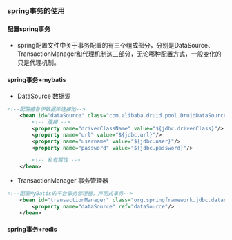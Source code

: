 ### spring事务的使用



#### 配置spring事务

- spring配置文件中关于事务配置的有三个组成部分，分别是DataSource、TransactionManager和代理机制这三部分，无论哪种配置方式，一般变化的只是代理机制。



#### spring事务+mybatis

- DataSource	数据源

```xml
<!--配置德鲁伊数据库连接池-->
    <bean id="dataSource" class="com.alibaba.druid.pool.DruidDataSource">
        <!-- 连接 -->
        <property name="driverClassName" value="${jdbc.driverClass}"/>
        <property name="url" value="${jdbc.url}"/>
        <property name="username" value="${jdbc.user}"/>
        <property name="password" value="${jdbc.password}"/>

        <!-- 私有属性 -->
    </bean>
```

- TransactionManager	事务管理器

```xml
<!--配置MyBatis的平台事务管理器，声明式事务-->
    <bean id="transactionManager" class="org.springframework.jdbc.datasource.DataSourceTransactionManager">
        <property name="dataSource" ref="dataSource"/>
    </bean>
```





#### spring事务+redis


